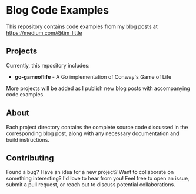 # Blog Code Examples

This repository contains code examples from my blog posts at https://medium.com/@tim_little

## Projects

Currently, this repository includes:

- **go-gameoflife** - A Go implementation of Conway's Game of Life

More projects will be added as I publish new blog posts with accompanying code examples.

## About

Each project directory contains the complete source code discussed in the corresponding blog post, along with any necessary documentation and build instructions.

## Contributing

Found a bug? Have an idea for a new project? Want to collaborate on something interesting? I'd love to hear from you! Feel free to open an issue, submit a pull request, or reach out to discuss potential collaborations.
